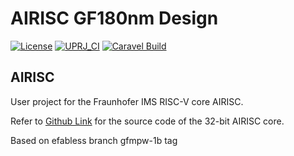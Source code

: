 # AIRISC GF180nm Design

[![License](https://img.shields.io/badge/License-Apache%202.0-blue.svg)](https://opensource.org/licenses/Apache-2.0) [![UPRJ_CI](https://github.com/efabless/caravel_project_example/actions/workflows/user_project_ci.yml/badge.svg)](https://github.com/efabless/caravel_project_example/actions/workflows/user_project_ci.yml) [![Caravel Build](https://github.com/efabless/caravel_project_example/actions/workflows/caravel_build.yml/badge.svg)](https://github.com/efabless/caravel_project_example/actions/workflows/caravel_build.yml)

## AIRISC

User project for the Fraunhofer IMS RISC-V core AIRISC. 

Refer to [Github Link](docs/source/index.rst#section-quickstarthttps://github.com/Fraunhofer-IMS/airisc_core_complex) for the source code of the 32-bit AIRISC core.

Based on efabless branch gfmpw-1b tag


